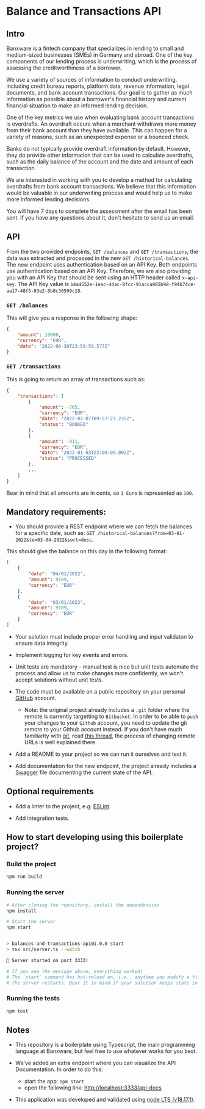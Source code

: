 # Balance and Transactions API

## Intro

Banxware is a fintech company that specializes in lending to small and 
medium-sized businesses (SMEs) in Germany and abroad. One of the key components 
of our lending process is underwriting, which is the process of assessing the 
creditworthiness of a borrower. 

We use a variety of sources of information to conduct underwriting, including 
credit bureau reports, platform data, revenue information, legal documents, and 
bank account transactions. Our goal is to gather as much information as 
possible about a borrower's financial history and current financial situation 
to make an informed lending decision. 

One of the key metrics we use when evaluating bank account transactions is 
overdrafts. An overdraft occurs when a merchant withdraws more money from their 
bank account than they have available. This can happen for a variety of 
reasons, such as an unexpected expense or a bounced check. 

Banks do not typically provide overdraft information by default. However, they 
do provide other information that can be used to calculate overdrafts, such as 
the daily balance of the account and the date and amount of each transaction. 

We are interested in working with you to develop a method for calculating 
overdrafts from bank account transactions. We believe that this information 
would be valuable in our underwriting process and would help us to make more 
informed lending decisions. 

You will have 7 days to complete the assessment after the email has been sent. 
If you have any questions about it, don't hesitate to send us an email. 

## API

From the two provided endpoints, `GET /balances` and `GET /transactions`, the 
data was extracted and processed in the new `GET /historical-balances`. The 
new endpoint uses authentication based on an API Key. 
Both endpoints use authentication based on an API Key. Therefore, we are also 
providing you with an API Key that should be sent using an HTTP header called 
`x-api-key`. The API Key value is 
`b4a4552e-1eac-44ac-8fcc-91acca085b98-f94b74ce-aa17-48f5-83e2-8b8c30509c18`.

### `GET /balances` 

This will give you a response in the following shape:  

```json
{ 
	"amount": 10000, 
	"currency": "EUR", 
	"date": "2022-06-30T23:59:59.577Z" 
}
```

### `GET /transactions`

This is going to return an array of transactions such as: 

```json
{ 
	"transactions": [ 
		{ 
			"amount": -765, 
			"currency": "EUR", 
			"date": "2022-02-07T09:57:27.235Z", 
			"status": "BOOKED" 
		}, 
		{ 
			"amount": -911, 
			"currency": "EUR", 
			"date": "2022-01-03T22:00:09.002Z", 
			"status": "PROCESSED" 
		}, 
        ...
	] 
} 
```

Bear in mind that all amounts are in cents, so `1 Euro` is represented as `100`.

## Mandatory requirements: 

- You should provide a REST endpoint where we can fetch the balances for a 
specific date, such as: 
`GET /historical-balances?from=03-01-2022&to=03-04-2022&sort=desc`. 

This should give the balance on this day in the following format:

```json
[ 
    { 
        "date": "04/01/2022", 
        "amount": 9109, 
        "currency": "EUR" 
    }, 
    { 
        "date": "03/01/2022", 
        "amount": 9109, 
        "currency": "EUR" 
    }
] 
```

- Your solution must include proper error handling and input validaton to
ensure data integrity.

- Implement logging for key events and errors.

- Unit tests are mandatory - manual test is nice but unit tests automate the 
process and allow us to make changes more confidently, 
we won't accept solutions without unit tests. 

- The code must be available on a public repository on your personal [GitHub](https://github.com) account.
    - Note: the original project already includes a `.git` folder where the remote is currently targetting
    to `Bitbucket`. In order to be able to `push` your changes to your `Github` account, you need to
    update the git remote to your Github account instead. If you don't have much familiarity with 
    [git](https://git-scm.com/), read [this thread](https://stackoverflow.com/questions/2432764/how-do-i-change-the-uri-url-for-a-remote-git-repository),
    the process of changing remote URLs is well explained there.

- Add a README to your project so we can run it ourselves and test it. 

- Add documentation for the new endpoint, the project already includes a 
[Swagger](https://swagger.io/specification/) file documenting the current state 
of the API.

## Optional requirements 

- Add a linter to the project, e.g. [ESLint](https://eslint.org/).

- Add integration tests.

## How to start developing using this boilerplate project?

### Build the project

```sh
npm run build
```

### Running the server 

```sh
# After cloning the repository, install the dependencies
npm install

# Start the server
npm start


> balances-and-transactions-api@1.0.0 start
> tsx src/server.ts --watch

🚀 Server started on port 3333!

# If you see the message above, everything worked!
# The `start` command has hot-reload on, i.e., anytime you modify a file
# the server restarts. Bear it in mind if your solution keeps state in memory.
```

### Running the tests

```sh
npm test
```

## Notes 

- This repository is a boilerplate using Typescript, the main programming 
language at Banxware, but feel free to use whatever works for you best.

- We've added an extra endpoint where you can visualize the API Documentation.
In order to do this: 
    - start the app: `npm start`
    - open the following link: [http://localhost:3333/api-docs](http://localhost:3333/api-docs)

- This application was developed and validated using [node LTS (v18.17.1)](https://nodejs.org/en/download).
